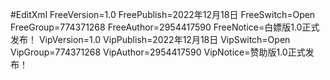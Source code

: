 #EditXml
FreeVersion=1.0
FreePublish=2022年12月18日
FreeSwitch=Open
FreeGroup=774371268
FreeAuthor=2954417590
FreeNotice=白嫖版1.0正式发布！
VipVersion=1.0
VipPublish=2022年12月18日
VipSwitch=Open
VipGroup=774371268
VipAuthor=2954417590
VipNotice=赞助版1.0正式发布！
